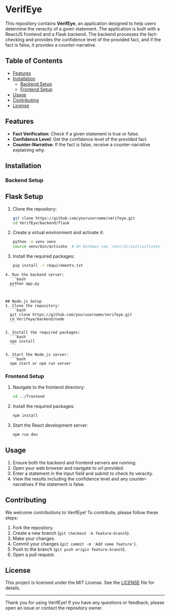 # VerifEye

This repository contains **VerifEye**, an application designed to help users determine the veracity of a given statement. The application is built with a ReactJS frontend and a Flask backend. The backend processes the fact-checking and provides the confidence level of the provided fact, and if the fact is false, it provides a counter-narrative.

## Table of Contents

- [Features](#features)
- [Installation](#installation)
  - [Backend Setup](#backend-setup)
  - [Frontend Setup](#frontend-setup)
- [Usage](#usage)
- [Contributing](#contributing)
- [License](#license)

## Features

- **Fact Verification**: Check if a given statement is true or false.
- **Confidence Level**: Get the confidence level of the provided fact.
- **Counter-Narrative**: If the fact is false, receive a counter-narrative explaining why.

## Installation

### Backend Setup

## Flask Setup

1. Clone the repository:

   ```bash
   git clone https://github.com/yourusername/verifeye.git
   cd VerifEye/backend/flask
   ```

2. Create a virtual environment and activate it:

   ```bash
   python -m venv venv
   source venv/bin/activate  # On Windows use `venv\Scripts\activate`
   ```

3. Install the required packages:
   ```bash
   pip install -r requirements.txt
   ```

````
4. Run the backend server:
  ```bash
  python app.py
  ```


## Node.js Setup
1. Clone the repository:
  ```bash
  git clone https://github.com/yourusername/verifeye.git
  cd Verifeye/backend/node
  ```

2. Install the required packages:
  ```bash
  npm install
  ```

3. Start the Node.js server:
  ```bash
  npm start or npm run server
````

### Frontend Setup

1. Navigate to the frontend directory:

   ```bash
   cd ../frontend
   ```

2. Install the required packages:

   ```bash
   npm install
   ```

3. Start the React development server:
   ```bash
   npm run dev
   ```

## Usage

1. Ensure both the backend and frontend servers are running.
2. Open your web browser and navigate to url provided.
3. Enter a statement in the input field and submit to check its veracity.
4. View the results including the confidence level and any counter-narratives if the statement is false.

## Contributing

We welcome contributions to VerifEye! To contribute, please follow these steps:

1. Fork the repository.
2. Create a new branch (`git checkout -b feature-branch`).
3. Make your changes.
4. Commit your changes (`git commit -m 'Add some feature'`).
5. Push to the branch (`git push origin feature-branch`).
6. Open a pull request.

## License

This project is licensed under the MIT License. See the [LICENSE](LICENSE) file for details.

---

Thank you for using VerifEye! If you have any questions or feedback, please open an issue or contact the repository owner.
